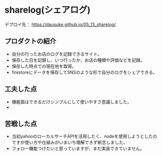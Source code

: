 # sharelog(シェアログ)
デプロイ先： https://dausuke.github.io/05_13_sharelog/.

## プロダクトの紹介
- 自分の行ったお店のログを記録できるサイト。
- 保存した日を記録し、いつ行ったか、お店の種類や評価などを記録。
- 保存した時点での現在地を取得。
- firestoreにデータを保存してSNSのような形で自分のログをシェアできる。

## 工夫した点
- 機能面はできるだけシンプルにして使いやすさ意識しました。
-

## 苦戦した点
- 当初yahooのローカルサーチAPIを活用したく、nodeを使用しようとしたのですが使い方や仕組みがいまいち理解できず断念しました。
- フォロー機能つけたいと思っていますが、まだ実装できていません。
